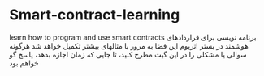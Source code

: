 # Smart-contract-learning
learn how to program and use smart contracts
برنامه نویسی برای قراردادهای هوشمند در بستر اتریوم
این فضا به مرور با مثالهای بیشتر تکمیل خواهد شد
هرگونه سوالی یا مشکلی را در این  گیت مطرح کنید، تا جایی که زمان اجازه بدهد،  پاسخ گو خواهم بود
